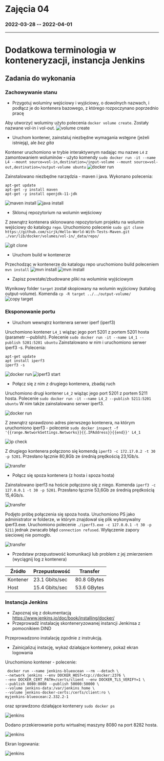 # Zajęcia 04
### 2022-03-28 -- 2022-04-01
---
# Dodatkowa terminologia w konteneryzacji, instancja Jenkins

## Zadania do wykonania
### Zachowywanie stanu
* Przygotuj woluminy wejściowy i wyjściowy, o dowolnych nazwach, i podłącz je do kontenera bazowego, z którego rozpoczynano poprzednio pracę

Aby utworzyć woluminy użyto polecenia `docker volume create`. Zostały nazwane vol-in i vol-out.
![volume create](Pictures/1.png?raw=true)

* Uruchom kontener, zainstaluj niezbędne wymagania wstępne (jeżeli istnieją), ale *bez gita*

Kontener uruchomiono w trybie interaktywnym nadając mu nazwe `L4` z zamontowaniem woluminów - użyto komendy `sudo docker run -it --name L4 --mount source=vol-in,destination=/input-volume --mount source=vol-out,destination=/output-volume ubuntu`
![docker run](Pictures/2.png?raw=true)

Zainstalowano niezbędne narzędzia - maven i java. Wykonano polecenia:
```
apt-get update
apt-get -y install maven
apt-get -y install openjdk-11-jdk
```

![maven install](Pictures/3.png?raw=true)
![java install](Pictures/4.png?raw=true)

* Sklonuj repozytorium na wolumin wejściowy

Z zewnątrz kontenera sklonowano repozytorium projektu na wolumin wejściowy do katalogu `repo`. Uruchomiono polecenie `sudo git clone https://github.com/sirjk/Hello-World-With-Tests-Maven.git ./var/lib/docker/volumes/vol-in/_data/repo/`

![git clone](Pictures/5.png?raw=true)

* Uruchom build w kontenerze

Przechodząc w kontenerze do katalogu repo uruchomiono build poleceniem `mvn install`
![mvn install](Pictures/6.png?raw=true)
![mvn install](Pictures/7.png?raw=true)

* Zapisz powstałe/zbudowane pliki na woluminie wyjściowym

Wynikowy folder `target` został skopiowany na wolumin wyjściowy (katalog output-volume). Komenda `cp -R target ../../output-volume/`
![copy target](Pictures/8.png?raw=true)


### Eksponowanie portu
* Uruchom wewnątrz kontenera serwer iperf (iperf3)

Uruchomiono kontener `L4_1` wiążąc jego port 5201 z portem 5201 hosta (parametr --publish). Polecenie `sudo docker run -it --name L4_1 --publish 5201:5201 ubuntu`
Zainstalowano w nim i uruchomiono serwer iperf3 -s. Polecenia:
```
apt-get update
apt install iperf3
iperf3 -s
```

![docker run](Pictures/9.png?raw=true)
![iperf3 start](Pictures/10.png?raw=true)

* Połącz się z nim z drugiego kontenera, zbadaj ruch

Uruchomiono drugi kontener `L4_2` wiążąc jego port 5201 z portem 5211 hosta. Polecenie `sudo docker run -it --name L4_2 --publish 5211:5201 ubuntu`
W nim także zainstalowano serwer iperf3.

![docker run](Pictures/11.png?raw=true)

Z zewnątrz sprawdzono adres pierwszego kontenera, na którym uruchomiono iperf3 - polecenie `sudo docker inspect -f '{{range.NetworkSettings.Networks}}{{.IPAddress}}{{end}}' L4_1` 

![ip check](Pictures/12.png?raw=true)

Z drugiego kontenera połączono się komendą `iperf3 -c 172.17.0.2 -t 30 -p 5201`. Przesłano łącznie 80,8Gb ze średnią prędkością 23,1Gb/s.

![transfer](Pictures/13.png?raw=true)

* Połącz się spoza kontenera (z hosta i spoza hosta)

Zainstalowano iperf3 na hoście połączono się z niego. Komenda `iperf3 -c 127.0.0.1 -t 30 -p 5201`. Przesłano łącznie 53,6Gb ze średnią prędkością 15,4Gb/s.

![transfer](Pictures/17.png?raw=true)

Podjęto próbę połączenia się spoza hosta. Uruchomiono PS jako administrator w folderze, w którym znajdował się plik wykonywalny iperf3.exe. Uruchomiono polecenie `./iperf3.exe -c 127.0.0.1 -t 30 -p 5211` jednak zwracało błąd `connection refused`. Wyłączenie zapory sieciowej nie pomogło.

![transfer](Pictures/18.png?raw=true)

* Przedstaw przepustowość komunikacji lub problem z jej zmierzeniem (wyciągnij log z kontenera)

| Źródło | Przepustowość | Transfer |
|---|---|---|
| Kontener | 23.1 Gbits/sec | 80.8 GBytes |
| Host | 15.4 Gbits/sec | 53.6 GBytes |

### Instancja Jenkins
* Zapoznaj się z dokumentacją  https://www.jenkins.io/doc/book/installing/docker/
* Przeprowadź instalację skonteneryzowanej instancji Jenkinsa z pomocnikiem DIND

Przeprowadzono instalację zgodnie z instrukcją.

* Zainicjalizuj instację, wykaż działające kontenery, pokaż ekran logowania

Uruchomiono kontener - polecenie:
```
 docker run --name jenkins-blueocean --rm --detach \
--network jenkins --env DOCKER_HOST=tcp://docker:2376 \
--env DOCKER_CERT_PATH=/certs/client --env DOCKER_TLS_VERIFY=1 \
--publish 8080:8080 --publish 50000:50000 \
--volume jenkins-data:/var/jenkins_home \
--volume jenkins-docker-certs:/certs/client:ro \
myjenkins-blueocean:2.332.2-1
```

oraz sprawdzono działające kontenery `sudo docker ps`

![jenkins](Pictures/14.png?raw=true)

Dodano przekierowanie portu wirtualnej maszyny 8080 na port 8282 hosta.

![jenkins](Pictures/15.png?raw=true)

Ekran logowania:

![jenkins](Pictures/16.png?raw=true)
